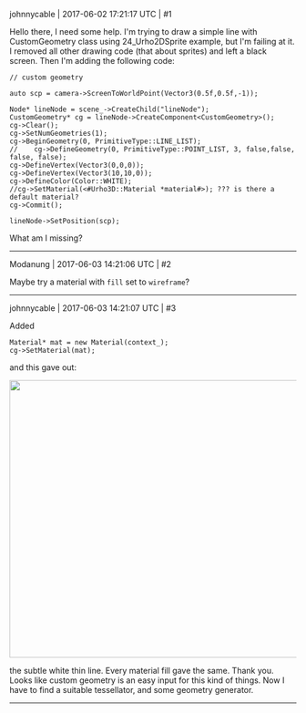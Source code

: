johnnycable | 2017-06-02 17:21:17 UTC | #1

Hello there, I need some help. I'm trying to draw a simple line with CustomGeometry class using 24_Urho2DSprite example, but I'm failing at it. I removed all other drawing code (that about sprites) and left a black screen. Then I'm adding the following code:

    // custom geometry
    
    auto scp = camera->ScreenToWorldPoint(Vector3(0.5f,0.5f,-1));
    
    Node* lineNode = scene_->CreateChild("lineNode");
    CustomGeometry* cg = lineNode->CreateComponent<CustomGeometry>();
    cg->Clear();
    cg->SetNumGeometries(1);
    cg->BeginGeometry(0, PrimitiveType::LINE_LIST);
    //    cg->DefineGeometry(0, PrimitiveType::POINT_LIST, 3, false,false, false, false);
    cg->DefineVertex(Vector3(0,0,0));
    cg->DefineVertex(Vector3(10,10,0));
    cg->DefineColor(Color::WHITE);
    //cg->SetMaterial(<#Urho3D::Material *material#>); ??? is there a default material?
    cg->Commit();
    
    lineNode->SetPosition(scp);

What am I missing?

-------------------------

Modanung | 2017-06-03 14:21:06 UTC | #2

Maybe try a material with `fill` set to `wireframe`?

-------------------------

johnnycable | 2017-06-03 14:21:07 UTC | #3

Added

    Material* mat = new Material(context_);
    cg->SetMaterial(mat);

and this gave out:

<img src="//cdck-file-uploads-global.s3.dualstack.us-west-2.amazonaws.com/standard17/uploads/urho3d/original/1X/2b1f5d5cd6a108eb9e93d18ecc8aa8f4d72c5a17.png" width="690" height="487">

the subtle white thin line. Every material fill gave the same.
Thank you. Looks like custom geometry is an easy input for this kind of things.
Now I have to find a suitable tessellator, and some geometry generator.

-------------------------

